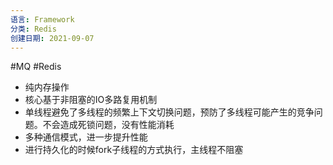 ```yaml
---
语言: Framework
分类: Redis
创建日期: 2021-09-07
---
```

#MQ #Redis

-   纯内存操作
-   核心基于非阻塞的IO多路复用机制
-   单线程避免了多线程的频繁上下⽂切换问题，预防了多线程可能产⽣的竞争问题。不会造成死锁问题，没有性能消耗
-   多种通信模式，进一步提升性能
-   进行持久化的时候fork子线程的方式执行，主线程不阻塞